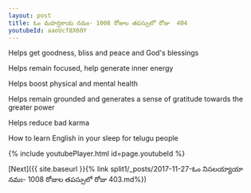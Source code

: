 ```yaml
---
layout: post
title: ఓం మహన్తకాయ నమః- 1008 రోజుల తపస్సులో రోజు  404
youtubeId: aaoUcf8X60Y
---
```

 
 
Helps get goodness, bliss and peace and God's blessings
 
Helps remain focused, help generate inner energy 
 
Helps boost physical and mental health 
 
Helps remain grounded and generates a sense of gratitude towards the greater power 
 
Helps reduce bad karma
 
How to learn English in your sleep for telugu people
 
 
 
 


{% include youtubePlayer.html id=page.youtubeId %}
 
[Next]({{ site.baseurl }}{% link split1/_posts/2017-11-27-ఓం నిసలయ్యాయా నమః- 1008 రోజుల తపస్సులో రోజు  403.md%})
 
